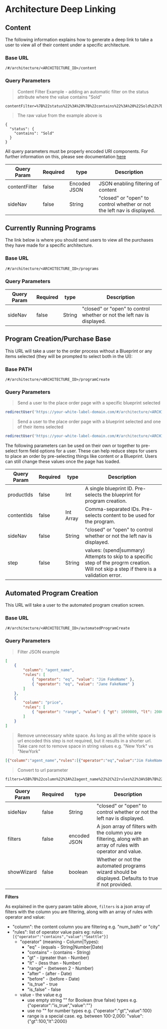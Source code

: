 # Architecture Deep Linking

## Content

The following information explains how to generate a deep link to take a user to view all of their content under a
specific architecture.

### Base URL

`/#/architecture/<ARCHITECTURE_ID>/content`

### Query Parameters

> Content Filter Example - adding an automatic filter on the status attribute where the value contains "Sold"

```
contentFilter=%7B%22status%22%3A%20%7B%22contains%22%3A%20%22Sold%22%7D%7D
```

> The raw value from the example above is

```
{
  "status": {
    "contains": "Sold"
  }
}
```

All query parameters must be properly encoded URI components. For further information on this, please see documentation
[here](https://developer.mozilla.org/en-US/docs/Web/JavaScript/Reference/Global_Objects/encodeURIComponent)

| Query Param    | Required | type         | Description                                                             |
| -------------- | -------- | ------------ | ----------------------------------------------------------------------- |
| contentFilter  | false    | Encoded JSON | JSON enabling filtering of content                                      |
| sideNav        | false    | String       | "closed" or "open" to control whether or not the left nav is displayed. |

## Currently Running Programs

The link below is where you should send users to view all the purchases they have made for a specific architecture.

### Base URL

`/#/architecture/<ARCHITECTURE_ID>/programs`

### Query Parameters

| Query Param    | Required | type         | Description                                                             |
| -------------- | -------- | ------------ | ----------------------------------------------------------------------- |
| sideNav        | false    | String       | "closed" or "open" to control whether or not the left nav is displayed. |

## Program Creation/Purchase Base

This URL will take a user to the order process without a Blueprint or any items selected (they will be prompted to
select both in the UI):

### Base PATH

`/#/architecture/<ARCHITECTURE_ID>/programCreate`

### Query Parameters

> Send a user to the place order page with a specific blueprint selected

```javascript
redirectUser('https://your-white-label-domain.com/#/architecture/<ARCHITECTURE_ID>/programCreate?productIds=<BLUEPRINT_ID>');
```

> Send a user to the place order page with a blueprint selected and one of their items selected

```javascript
redirectUser('https://your-white-label-domain.com/#/architecture/<ARCHITECTURE_ID>/programCreate?productIds=<BLUEPRINT_ID>&contentIds=<CONTENT_ID_1>');
```

The following parameters can be used on their own or together to pre-select form field options for a user. These can
help reduce steps for users to place an order by pre-selecting things like content or a Blueprint. Users can still
change these values once the page has loaded.

| Query Param    | Required | type         | Description                                                             |
| -------------- | -------- | ------------ | ----------------------------------------------------------------------- |
| productIds     | false    | Int          | A single blueprint ID. Pre-selects the blueprint for program creation.  |
| contentIds     | false    | Int Array    | Comma-separated IDs. Pre-selects content to be used for the program.    |
| sideNav        | false    | String       | "closed" or "open" to control whether or not the left nav is displayed. |
| step        | false    | String    | values: (spend\|summary) Attempts to skip to a specific step of the progrm creation. Will not skip a step if there is a validation error. |

## Automated Program Creation

This URL will take a user to the automated program creation screen.

### Base URL

`/#/architecture/<ARCHITECTURE_ID>/automatedProgramCreate`

### Query Parameters

> Filter JSON example

```json
[
    {
        "column": "agent_name",
        "rules": [
            { "operator": "eq", "value": "Jim FakeName" },
            { "operator": "eq", "value": "Jane FakeName" }
        ]
    },
    {
        "column": "price",
        "rules": [
            { "operator": "range", "value": { "gt": 1000000, "lt": 2000000 } }
        ]
    }
]
```

> Remove unnecessary white space. As long as all the white space is url encoded this step
> is not required, but it results in a shorter url. Take care not to remove space in string 
> values e.g. "New York" vs "NewYork"

```json
[{"column":"agent_name","rules":[{"operator":"eq","value":"Jim FakeName"},{"operator":"eq","value":"Jane FakeName"}]},{"column":"price","rules":[{"operator":"range","value":{"gt":1000000,"lt":2000000}}]}]
```

> Convert to url parameter
 
```
filters=%5B%7B%22column%22%3A%22agent_name%22%2C%22rules%22%3A%5B%7B%22operator%22%3A%22eq%22%2C%22value%22%3A%22Jim%20FakeName%22%7D%2C%7B%22operator%22%3A%22eq%22%2C%22value%22%3A%22Jane%20FakeName%22%7D%5D%7D%2C%7B%22column%22%3A%22price%22%2C%22rules%22%3A%5B%7B%22operator%22%3A%22range%22%2C%22value%22%3A%7B%22gt%22%3A1000000%2C%22lt%22%3A2000000%7D%7D%5D%7D%5D 
```

| Query Param    | Required | type         | Description                                                                                                      |
| -------------- | -------- | ------------ | ---------------------------------------------------------------------------------------------------------------- |
| sideNav        | false    | String       | "closed" or "open" to control whether or not the left nav is displayed.                                          |
| filters        | false    | encoded JSON | A json array of filters with the column you are filtering, along with an array of rules with operator and value. |
| showWizard     | false    | boolean      | Whether or not the automated programs wizard should be displayed. Defaults to true if not provided.              |

**Filters**

As explained in the query param table above, `filters` is a json array of filters with the column you are filtering, along
with an array of rules with operator and value:

* "column": the content column you are filtering e.g. "num_bath" or "city"
* "rules": list of operator value pairs eg: rules: `[{"operator":"contains","value":"Seattle"}]`
    * "operator" (meaning - Column|Types):
        * "eq" - (equals - String|Number|Date)
        * "contains" - (contains - String)
        * "gt" - (greater than - Number)
        * "lt" - (less than - Number)
        * "range" - (between 2 - Number)
        * "after" - (after - Date)
        * "before" - (before - Date)
        * "is_true" - true
        * "is_false" - false
    * value - the value e.g
        * use empty string "" for Boolean (true false) types e.g. {"operator":"is_true","value":""}
        * use no "" for number types e.g. {"operator":"gt","value":100}
        * range is a special case. eg. between 100-2,000: "value":{"gt":100,"lt":2000}
